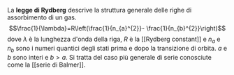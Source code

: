 La **legge di Rydberg** descrive la struttura generale delle righe di assorbimento di un gas.
$$\frac{1}{\lambda}=R\left(\frac{1}{n_{a}^{2}}- \frac{1}{n_{b}^{2}}\right)$$
dove $\lambda$ è la lunghezza d'onda della riga, $R$ è la [[Rydberg constant]] e $n_{a}$ e $n_{b}$ sono i numeri quantici degli stati prima e dopo la transizione di orbita. $a$ e $b$ sono interi e $b > a$. Si tratta del caso più generale di serie conosciute come la [[serie di Balmer]].